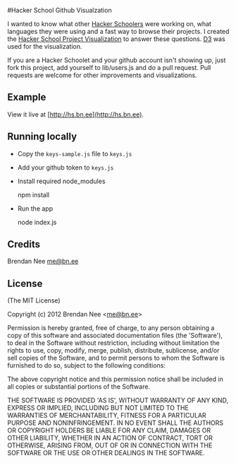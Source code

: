 #Hacker School Github Visualzation

I wanted to know what other [Hacker Schoolers](http://hackerschool.com) were working on, what languages they were using and a fast way to browse their projects. I created the [Hacker School Project Visualization](http://hs.bn.ee) to answer these questions. [D3](http://d3js.org) was used for the visualization.

If you are a Hacker Schoolet and your github account isn't showing up, just fork this project, add yourself to lib/users.js and do a pull request.  Pull requests are welcome for other improvements and visualizations.

## Example

View it live at [http://hs.bn.ee](http://hs.bn.ee).

## Running locally

* Copy the `keys-sample.js` file to `keys.js`
* Add your github token to `keys.js`
* Install required node_modules

    npm install

* Run the app

    node index.js

## Credits

Brendan Nee  me@bn.ee

## License

(The MIT License)

Copyright (c) 2012 Brendan Nee &lt;me@bn.ee&gt;

Permission is hereby granted, free of charge, to any person obtaining
a copy of this software and associated documentation files (the
'Software'), to deal in the Software without restriction, including
without limitation the rights to use, copy, modify, merge, publish,
distribute, sublicense, and/or sell copies of the Software, and to
permit persons to whom the Software is furnished to do so, subject to
the following conditions:

The above copyright notice and this permission notice shall be
included in all copies or substantial portions of the Software.

THE SOFTWARE IS PROVIDED 'AS IS', WITHOUT WARRANTY OF ANY KIND,
EXPRESS OR IMPLIED, INCLUDING BUT NOT LIMITED TO THE WARRANTIES OF
MERCHANTABILITY, FITNESS FOR A PARTICULAR PURPOSE AND NONINFRINGEMENT.
IN NO EVENT SHALL THE AUTHORS OR COPYRIGHT HOLDERS BE LIABLE FOR ANY
CLAIM, DAMAGES OR OTHER LIABILITY, WHETHER IN AN ACTION OF CONTRACT,
TORT OR OTHERWISE, ARISING FROM, OUT OF OR IN CONNECTION WITH THE
SOFTWARE OR THE USE OR OTHER DEALINGS IN THE SOFTWARE.
